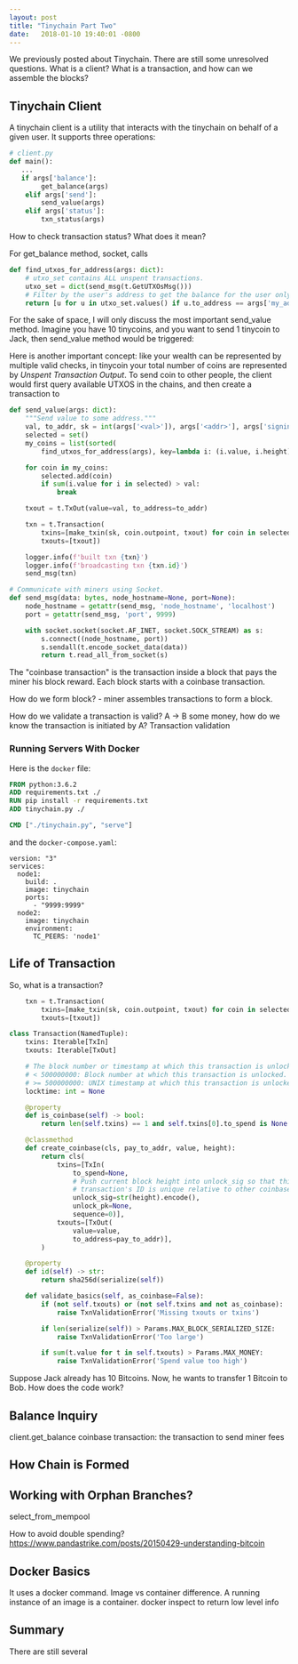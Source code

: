 ```yaml
---
layout: post
title: "Tinychain Part Two"
date:   2018-01-10 19:40:01 -0800
---
```


We previously posted about Tinychain. There are still some unresolved questions. What is a client? What is a transaction, and how can we assemble the blocks?

## Tinychain Client
A tinychain client is a utility that interacts with the tinychain on behalf of a given user. It supports three operations:

```python
# client.py
def main():
   ...
   if args['balance']:
        get_balance(args)
    elif args['send']:
        send_value(args)
    elif args['status']:
        txn_status(args)
```

How to check transaction status? What does it mean?

For get_balance method, socket, calls  

```python
def find_utxos_for_address(args: dict):
    # utxo_set contains ALL unspent transactions.
    utxo_set = dict(send_msg(t.GetUTXOsMsg()))
    # Filter by the user's address to get the balance for the user only.
    return [u for u in utxo_set.values() if u.to_address == args['my_addr']]
```

For the sake of space, I will only discuss the most important send_value method. Imagine you have 10 tinycoins, and you want to send 1 tinycoin to Jack, then send_value method would be triggered:

Here is another important concept: like your wealth can be represented by multiple valid checks, in tinycoin your total number of coins are represented by *Unspent Transaction Output*. To send coin to other people, the client would first query available UTXOS in the chains, and then create a transaction to 

```python
def send_value(args: dict):
    """Send value to some address."""
    val, to_addr, sk = int(args['<val>']), args['<addr>'], args['signing_key']
    selected = set()
    my_coins = list(sorted(
        find_utxos_for_address(args), key=lambda i: (i.value, i.height)))

    for coin in my_coins:
        selected.add(coin)
        if sum(i.value for i in selected) > val:
            break

    txout = t.TxOut(value=val, to_address=to_addr)

    txn = t.Transaction(
        txins=[make_txin(sk, coin.outpoint, txout) for coin in selected],
        txouts=[txout])

    logger.info(f'built txn {txn}')
    logger.info(f'broadcasting txn {txn.id}')
    send_msg(txn)

# Communicate with miners using Socket.
def send_msg(data: bytes, node_hostname=None, port=None):
    node_hostname = getattr(send_msg, 'node_hostname', 'localhost')
    port = getattr(send_msg, 'port', 9999)

    with socket.socket(socket.AF_INET, socket.SOCK_STREAM) as s:
        s.connect((node_hostname, port))
        s.sendall(t.encode_socket_data(data))
        return t.read_all_from_socket(s)
```


The "coinbase transaction" is the transaction inside a block that pays the miner his block reward. Each block starts with a coinbase transaction.


How do we form block? - miner assembles transactions to form a block.

How do we validate a transaction is valid?
A -> B some money, how do we know the transaction is initiated by A?
Transaction validation

### Running Servers With Docker
Here is the ``docker`` file:

```dockerfile
FROM python:3.6.2
ADD requirements.txt ./
RUN pip install -r requirements.txt
ADD tinychain.py ./

CMD ["./tinychain.py", "serve"]
```

and the ``docker-compose.yaml``:
```
version: "3"
services:
  node1:
    build: .
    image: tinychain
    ports:
      - "9999:9999"
  node2:
    image: tinychain
    environment:
      TC_PEERS: 'node1'
```



## Life of Transaction
So, what is a transaction? 

```python
    txn = t.Transaction(
        txins=[make_txin(sk, coin.outpoint, txout) for coin in selected],
        txouts=[txout])

class Transaction(NamedTuple):
    txins: Iterable[TxIn]
    txouts: Iterable[TxOut]

    # The block number or timestamp at which this transaction is unlocked.
    # < 500000000: Block number at which this transaction is unlocked.
    # >= 500000000: UNIX timestamp at which this transaction is unlocked.
    locktime: int = None

    @property
    def is_coinbase(self) -> bool:
        return len(self.txins) == 1 and self.txins[0].to_spend is None

    @classmethod
    def create_coinbase(cls, pay_to_addr, value, height):
        return cls(
            txins=[TxIn(
                to_spend=None,
                # Push current block height into unlock_sig so that this
                # transaction's ID is unique relative to other coinbase txns.
                unlock_sig=str(height).encode(),
                unlock_pk=None,
                sequence=0)],
            txouts=[TxOut(
                value=value,
                to_address=pay_to_addr)],
        )

    @property
    def id(self) -> str:
        return sha256d(serialize(self))

    def validate_basics(self, as_coinbase=False):
        if (not self.txouts) or (not self.txins and not as_coinbase):
            raise TxnValidationError('Missing txouts or txins')

        if len(serialize(self)) > Params.MAX_BLOCK_SERIALIZED_SIZE:
            raise TxnValidationError('Too large')

        if sum(t.value for t in self.txouts) > Params.MAX_MONEY:
            raise TxnValidationError('Spend value too high')
```

Suppose Jack already has 10 Bitcoins. Now, he wants to transfer 1 Bitcoin to Bob. How does the code work?

## Balance Inquiry
client.get_balance
coinbase transaction: the transaction to send miner fees

## How Chain is Formed


## Working with Orphan Branches?
select_from_mempool

How to avoid double spending?
https://www.pandastrike.com/posts/20150429-understanding-bitcoin

## Docker Basics
It uses a docker command.
Image vs container difference. A running instance of an image is a container.
docker inspect to return low level info

## Summary
There are still several 
